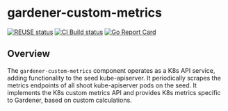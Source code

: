 # gardener-custom-metrics

[![REUSE status](https://api.reuse.software/badge/github.com/gardener/gardener-custom-metrics)](https://api.reuse.software/info/github.com/gardener/gardener-custom-metrics)
[![CI Build status](https://concourse.ci.gardener.cloud/api/v1/teams/gardener-tests/pipelines/gardener-custom-metrics-main/jobs/main-head-update-job/badge)](https://concourse.ci.gardener.cloud/teams/gardener-tests/pipelines/gardener-custom-metrics-main/jobs/main-head-update-job)
[![Go Report Card](https://goreportcard.com/badge/github.com/gardener/gardener-custom-metrics)](https://goreportcard.com/report/github.com/gardener/gardener-custom-metrics)

## Overview

The `gardener-custom-metrics` component operates as a K8s API service, adding functionality to the seed kube-apiserver. It periodically scrapes the metrics endpoints of all shoot kube-apiserver pods on the seed. It implements the K8s custom metrics API and provides K8s metrics specific to Gardener, based on custom calculations.
